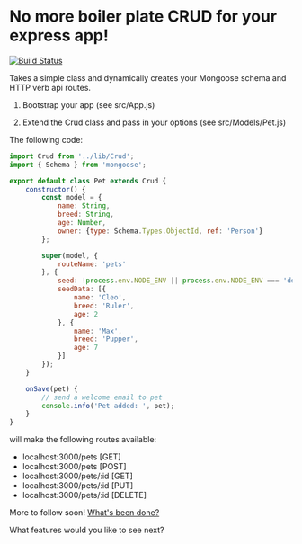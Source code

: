 
 # No more boiler plate CRUD for your express app!
 [![Build Status](https://travis-ci.org/jamesvsshark/bootstrap-crud.svg?branch=master)](https://travis-ci.org/jamesvsshark/bootstrap-crud)

Takes a simple class and dynamically creates your Mongoose schema and HTTP verb api routes.

1. Bootstrap your app (see src/App.js)

2. Extend the Crud class and pass in your options (see src/Models/Pet.js)

The following code: 

```javascript
import Crud from '../lib/Crud';
import { Schema } from 'mongoose';

export default class Pet extends Crud {
    constructor() {
        const model = {
            name: String,
            breed: String,
            age: Number,
            owner: {type: Schema.Types.ObjectId, ref: 'Person'}
        };

        super(model, {
            routeName: 'pets'
        }, {
            seed: !process.env.NODE_ENV || process.env.NODE_ENV === 'development',
            seedData: [{
                name: 'Cleo',
                breed: 'Ruler',
                age: 2
            }, {
                name: 'Max',
                breed: 'Pupper',
                age: 7
            }]
        });
    }

    onSave(pet) {
        // send a welcome email to pet
        console.info('Pet added: ', pet);
    }
}
```

will make the following routes available:
- localhost:3000/pets [GET]
- localhost:3000/pets [POST]
- localhost:3000/pets/:id [GET]
- localhost:3000/pets/:id [PUT]
- localhost:3000/pets/:id [DELETE]

More to follow soon! [What's been done?](CHANGELOG.md)

What features would you like to see next? 
